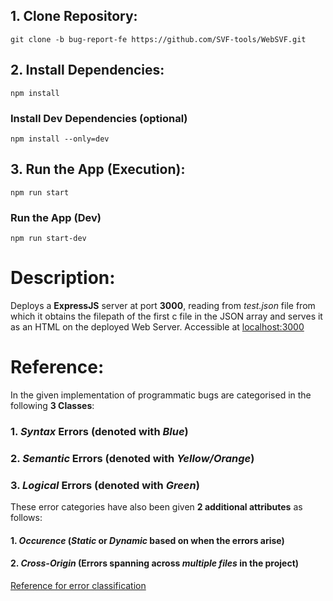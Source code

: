 ## 1. Clone Repository:

```
git clone -b bug-report-fe https://github.com/SVF-tools/WebSVF.git
```

## 2. Install Dependencies:

```
npm install
```

### Install Dev Dependencies (optional)
```
npm install --only=dev
```

## 3. Run the App (Execution):

```
npm run start
```

### Run the App (Dev)

```
npm run start-dev
```

# Description:

Deploys a **ExpressJS** server at port **3000**, reading from _test.json_ file from which it obtains the filepath of the first c file in the JSON array and serves it as an HTML on the deployed Web Server. Accessible at [localhost:3000](http://localhost:3000/)


# Reference:

In the given implementation of programmatic bugs are categorised in the following **3 Classes**:

### 1. **_Syntax_ Errors** (denoted with _Blue_)
### 2. **_Semantic_ Errors** (denoted with _Yellow/Orange_)
### 3. **_Logical_ Errors** (denoted with _Green_)

These error categories have also been given **2 additional attributes** as follows:

#### 1. **_Occurence_** (_Static_ or _Dynamic_ based on when the errors arise)
#### 2. **_Cross-Origin_** (Errors spanning across _multiple files_ in the project)

[Reference for error classification](https://www.inf.unibz.it/~calvanese/teaching/04-05-ip/lecture-notes/uni09/node2.html)